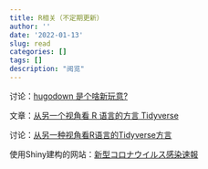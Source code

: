 ```yaml
---
title: R相关（不定期更新）
author: ''
date: '2022-01-13'
slug: read
categories: []
tags: []
description: "阅览"
---
```


讨论：[hugodown 是个啥新玩意?](https://d.cosx.org/d/421573-hugodown)

文章：[从另一个视角看 R 语言的方言 Tidyverse](https://cosx.org/2020/10/alternative-view-tidyverse-r/)

讨论：[从另一种视角看R语言的Tidyverse方言](https://d.cosx.org/d/421880-rtidyverse)

使用Shiny建构的网站：[新型コロナウイルス感染速報](https://covid-2019.live/)